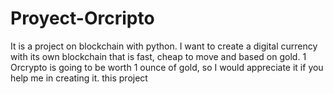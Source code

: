 # Proyect-Orcripto
It is a project on blockchain with python. I want to create a digital currency with its own blockchain that is fast, cheap to move and based on gold. 1 Orcrypto is going to be worth 1 ounce of gold, so I would appreciate it if you help me in creating it. this project
